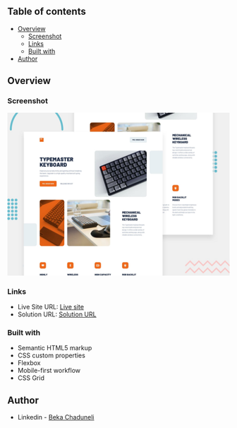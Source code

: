## Table of contents

- [Overview](#overview)
  - [Screenshot](#screenshot)
  - [Links](#links)
  - [Built with](#built-with)
- [Author](#author)


## Overview

### Screenshot

![](/preview.jpg)

### Links

- Live Site URL: [Live site](https://bekaChaduneli.github.io/typemaster-pre-launch-landing-page)
- Solution URL: [Solution URL](https://github.com/bekaChaduneli/typemaster-pre-launch-landing-page)

### Built with

- Semantic HTML5 markup
- CSS custom properties
- Flexbox
- Mobile-first workflow
- CSS Grid

## Author

- Linkedin - [Beka Chaduneli](https://www.linkedin.com/in/beka-chaduneli-28203422b/)
